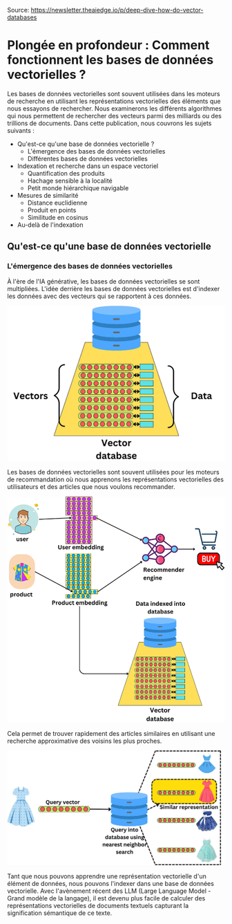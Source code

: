 Source: https://newsletter.theaiedge.io/p/deep-dive-how-do-vector-databases

# Plongée en profondeur : Comment fonctionnent les bases de données vectorielles ?

Les bases de données vectorielles sont souvent utilisées dans les moteurs de recherche en utilisant les représentations vectorielles des éléments que nous essayons de rechercher. Nous examinerons les différents algorithmes qui nous permettent de rechercher des vecteurs parmi des milliards ou des trillions de documents. Dans cette publication, nous couvrons les sujets suivants :  

- Qu'est-ce qu'une base de données vectorielle ?
  - L'émergence des bases de données vectorielles
  - Différentes bases de données vectorielles
- Indexation et recherche dans un espace vectoriel
  - Quantification des produits
  - Hachage sensible à la localité
  - Petit monde hiérarchique navigable
- Mesures de similarité
  - Distance euclidienne
  - Produit en points
  - Similitude en cosinus
- Au-delà de l'indexation

## Qu'est-ce qu'une base de données vectorielle
### L'émergence des bases de données vectorielles

À l'ère de l'IA générative, les bases de données vectorielles se sont multipliées. L'idée derrière les bases de données vectorielles est d'indexer les données avec des vecteurs qui se rapportent à ces données.

![Base de données vectorielle - Schéma 1](img/bdd-vectorielle-schema-1.webp)

Les bases de données vectorielles sont souvent utilisées pour les moteurs de recommandation où nous apprenons les représentations vectorielles des utilisateurs et des articles que nous voulons recommander.

![Base de données vectorielle - Moteur de recommendations](img/bdd-vectorielle-moteur-recommendations.webp)

Cela permet de trouver rapidement des articles similaires en utilisant une recherche approximative des voisins les plus proches.

![Base de données vectorielle - Recherche du voisin le plus proche](img/bdd-vectorielle-recherche-voisin-le-plus-proche.webp)

Tant que nous pouvons apprendre une représentation vectorielle d'un élément de données, nous pouvons l'indexer dans une base de données vectorielle. Avec l'avènement récent des LLM (Large Language Model - Grand modèle de la langage), il est devenu plus facile de calculer des représentations vectorielles de documents textuels capturant la signification sémantique de ce texte.


